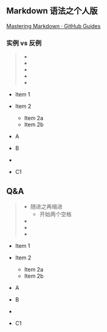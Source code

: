 
## Markdown 语法之个人版

[Mastering Markdown · GitHub Guides](https://guides.github.com/features/mastering-markdown/)



### 实例 vs 反例
> * 
> * 
> * 
> * 
> * 

* Item 1
* Item 2
  * Item 2a
  * Item 2b

* A
* B
* 
 * C1



## Q&A 
> * 随进之再缩进
>   * 开始两个空格
> * 
> * 
> * 

* Item 1
* Item 2
  * Item 2a
  * Item 2b

* A
* B
* 
 * C1
